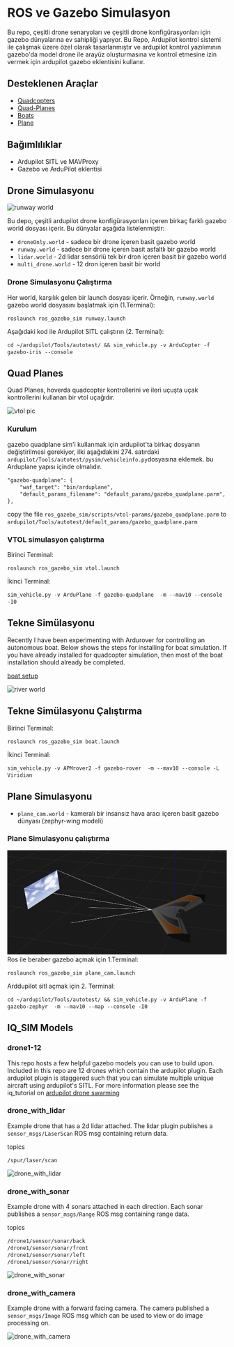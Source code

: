 # ROS ve Gazebo Simulasyon

Bu repo, çeşitli drone senaryoları ve çeşitli drone konfigürasyonları için gazebo dünyalarına ev sahipliği yapıyor. Bu Repo, Ardupilot kontrol sistemi ile çalışmak üzere özel olarak tasarlanmıştır ve ardupilot kontrol yazılımının gazebo'da model drone ile arayüz oluşturmasına ve kontrol etmesine izin vermek için ardupilot gazebo eklentisini kullanır.

## Desteklenen Araçlar

- [Quadcopters](#drone-simulations)
- [Quad-Planes](#quad-planes)
- [Boats](#boat-simulation)
- [Plane](#plane-simulation)

## Bağımlılıklar 

- Ardupilot SITL ve MAVProxy
- Gazebo ve ArduPilot eklentisi

## Drone Simulasyonu 

![runway world](docs/imgs/runway.jpg)

Bu depo, çeşitli ardupilot drone konfigürasyonları içeren birkaç farklı gazebo world dosyası içerir. Bu dünyalar aşağıda listelenmiştir:

- `droneOnly.world` - sadece bir drone içeren basit gazebo world 
- `runway.world` - sadece bir drone içeren basit asfaltlı bir gazebo world 
- `lidar.world` - 2d lidar sensörlü tek bir dron içeren basit bir gazebo world
- `multi_drone.world` - 12 dron içeren basit bir world

### Drone Simulasyonu Çalıştırma

Her world, karşılık gelen bir launch dosyası içerir. Örneğin, `runway.world` gazebo world dosyasını başlatmak için (1.Terminal):
```
roslaunch ros_gazebo_sim runway.launch
``` 
Aşağıdaki kod ile Ardupilot SITL çalıştırın (2. Terminal):
```
cd ~/ardupilot/Tools/autotest/ && sim_vehicle.py -v ArduCopter -f gazebo-iris --console
``` 
## Quad Planes 

Quad Planes, hoverda quadcopter kontrollerini ve ileri uçuşta uçak kontrollerini kullanan bir vtol uçağıdır.

![vtol pic](docs/imgs/vtol_sim.png)

### Kurulum 

gazebo quadplane sim'i kullanmak için ardupilot'ta birkaç dosyanın değiştirilmesi gerekiyor, ilki aşağıdakini 274. satırdaki `ardupilot/Tools/autotest/pysim/vehicleinfo.py`dosyasına eklemek. bu Arduplane yapısı içinde olmalıdır.

```
"gazebo-quadplane": {
    "waf_target": "bin/arduplane",
    "default_params_filename": "default_params/gazebo_quadplane.parm",
},
```

copy the file `ros_gazebo_sim/scripts/vtol-params/gazebo_quadplane.parm` to `ardupilot/Tools/autotest/default_params/gazebo_quadplane.parm`

### VTOL simulasyon çalıştırma

Birinci Terminal:
```
roslaunch ros_gazebo_sim vtol.launch
```
İkinci Terminal:
```
sim_vehicle.py -v ArduPlane -f gazebo-quadplane  -m --mav10 --console -I0
```


## Tekne Simülasyonu

Recently I have been experimenting with Ardurover for controlling an autonomous boat. Below shows the steps for installing for boat simulation. If you have already installed for quadcopter simulation, then most of the boat installation should already be completed. 

[boat setup](docs/boat_setup.md)

![river world](docs/imgs/river_world.jpg)

## Tekne Simülasyonu Çalıştırma

Birinci Terminal:
```
roslaunch ros_gazebo_sim boat.launch
```
İkinci Terminal:
```
sim_vehicle.py -v APMrover2 -f gazebo-rover  -m --mav10 --console -L Viridian
```

## Plane Simulasyonu 

- `plane_cam.world` - kameralı bir insansız hava aracı içeren basit gazebo dünyası (zephyr-wing modeli)

### Plane Simulasyonu çalıştırma 

![drone_with_lidar](docs/imgs/plane_with_cam.png)
Ros ile beraber gazebo açmak için 1.Terminal:
```
roslaunch ros_gazebo_sim plane_cam.launch
``` 
Arddupilot sitl açmak için 2. Terminal:
```
cd ~/ardupilot/Tools/autotest/ && sim_vehicle.py -v ArduPlane -f gazebo-zephyr  -m --mav10 --map --console -I0
``` 


## IQ_SIM Models


### drone1-12
This repo hosts a few helpful gazebo models you can use to build upon. Included in this repo are 12 drones which contain the ardupilot plugin. Each ardupilot plugin is staggered such that you can simulate multiple unique aircraft using ardupilot's SITL. For more information please see the iq_tutorial on [ardupilot drone swarming](https://github.com/Intelligent-Quads/iq_tutorials/blob/master/docs/swarming_ardupilot.md)

### drone_with_lidar

Example drone that has a 2d lidar attached. The lidar plugin publishes a `sensor_msgs/LaserScan` ROS msg containing return data.

topics
```
/spur/laser/scan
```

![drone_with_lidar](docs/imgs/drone_with_lidar.png)

### drone_with_sonar

Example drone with 4 sonars attached in each direction. Each sonar publishes a `sensor_msgs/Range` ROS msg containing range data.

topics 
```
/drone1/sensor/sonar/back
/drone1/sensor/sonar/front
/drone1/sensor/sonar/left
/drone1/sensor/sonar/right
```
![drone_with_sonar](docs/imgs/drone_with_sonar.png)

### drone_with_camera 

Example drone with a forward facing camera. The camera published a `sensor_msgs/Image` ROS msg which can be used to view or do image processing on. 

![drone_with_camera](docs/imgs/drone_with_camera.png)
